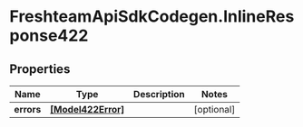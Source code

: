 # FreshteamApiSdkCodegen.InlineResponse422

## Properties

Name | Type | Description | Notes
------------ | ------------- | ------------- | -------------
**errors** | [**[Model422Error]**](Model422Error.md) |  | [optional] 


